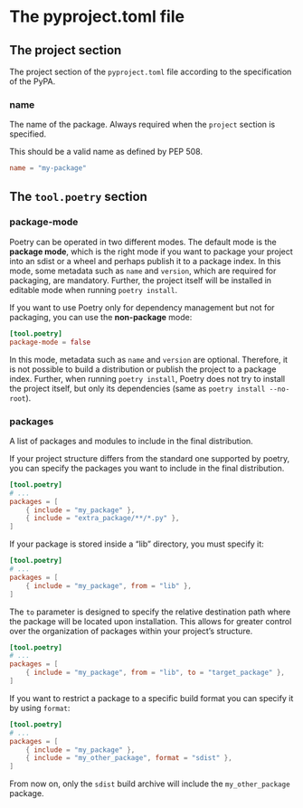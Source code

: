 # The pyproject.toml file

## The project section

The project section of the `pyproject.toml` file according to the specification of the
PyPA.

### name

The name of the package. Always required when the `project` section is specified.

This should be a valid name as defined by PEP 508.

```toml
name = "my-package"
```

## The `tool.poetry` section

### package-mode

Poetry can be operated in two different modes. The default mode is the __package mode__,
which is the right mode if you want to package your project into an sdist or a wheel and
perhaps publish it to a package index. In this mode, some metadata such as `name` and
`version`, which are required for packaging, are mandatory. Further, the project itself
will be installed in editable mode when running `poetry install`.

If you want to use Poetry only for dependency management but not for packaging, you can
use the __non-package__ mode:

```toml
[tool.poetry]
package-mode = false
```

In this mode, metadata such as `name` and `version` are optional. Therefore, it is not
possible to build a distribution or publish the project to a package index. Further,
when running `poetry install`, Poetry does not try to install the project itself, but
only its dependencies (same as `poetry install --no-root`).

### packages

A list of packages and modules to include in the final distribution.

If your project structure differs from the standard one supported by poetry, you can
specify the packages you want to include in the final distribution.

```toml
[tool.poetry]
# ...
packages = [
    { include = "my_package" },
    { include = "extra_package/**/*.py" },
]
```

If your package is stored inside a “lib” directory, you must specify it:

```toml
[tool.poetry]
# ...
packages = [
    { include = "my_package", from = "lib" },
]
```

The `to` parameter is designed to specify the relative destination path where the
package will be located upon installation. This allows for greater control over the
organization of packages within your project’s structure.

```toml
[tool.poetry]
# ...
packages = [
    { include = "my_package", from = "lib", to = "target_package" },
]
```

If you want to restrict a package to a specific build format you can specify it by using
`format`:

```toml
[tool.poetry]
# ...
packages = [
    { include = "my_package" },
    { include = "my_other_package", format = "sdist" },
]
```

From now on, only the `sdist` build archive will include the `my_other_package` package.
